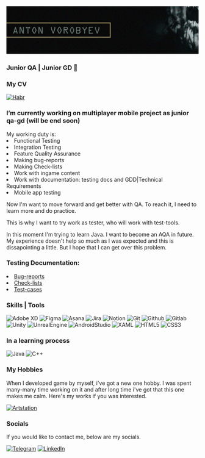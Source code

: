 <img src="https://github.com/shatcung/shatcung/blob/main/Body/Assets/Logo.png" alt="The Logo"/>

### Junior QA | Junior GD 👋

### My CV
[![Habr](https://img.shields.io/badge/-Habr-090909?style=for-the-badge&logo=Habr&logoColor=#65A3BE)](https://career.habr.com/shatcung1)

<h3>I’m currently working on multiplayer mobile project as junior qa-gd (will be end soon)</h3>
My working duty is:
 <li>Functional Testing</li>
 <li>Integration Testing</li>
 <li>Feature Quality Assurance</li>
 <li>Making bug-reports</li>
 <li>Making Check-lists</li>
 <li>Work with ingame content</li>
 <li>Work with documentation: testing docs and GDD|Technical Requirements</li>
 <li>Mobile app testing</li>
 
Now I'm want to move forward and get better with QA.
To reach it, I need to learn more and do practice.
 
This is why I want to try work as tester, who will work with test-tools.

In this moment I'm trying to learn Java. I want to become an AQA in future.
My experience doesn't help so much as I was expected and this is dissapointing a little. But I hope that I can get over this problem.

### Testing Documentation:

<li><a href="https://github.com/shatcung/shatcung/tree/main/Testing_documentation/Bug-reports">Bug-reports</a></li>
<li><a href="https://github.com/shatcung/shatcung/tree/main/Testing_documentation/Check-lists">Check-lists</a></li>
<li><a href="https://github.com/shatcung/shatcung/tree/main/Testing_documentation/Test-cases">Test-cases</a></li>


### Skills | Tools

![Adobe XD](https://img.shields.io/badge/-AdobeXD-090909?style=for-the-badge&logo=AdobeXD&logoColor=#FF61F6)
![Figma](https://img.shields.io/badge/-Figma-090909?style=for-the-badge&logo=Figma&logoColor=#F24E1E)
![Asana](https://img.shields.io/badge/-Asana-090909?style=for-the-badge&logo=Asana&logoColor=#273347)
![Jira](https://img.shields.io/badge/-Jira-090909?style=for-the-badge&logo=Jira&logoColor=#0052CC)
![Notion](https://img.shields.io/badge/-Notion-090909?style=for-the-badge&logo=Notion&logoColor=#000000)
![Git](https://img.shields.io/badge/-Git-090909?style=for-the-badge&logo=Git&logoColor=#F05032)
![Github](https://img.shields.io/badge/-Github-090909?style=for-the-badge&logo=Github&logoColor=#181717)
![Gitlab](https://img.shields.io/badge/-Gitlab-090909?style=for-the-badge&logo=Gitlab&logoColor=#FC6D26)
![Unity](https://img.shields.io/badge/-Unity-090909?style=for-the-badge&logo=Unity&logoColor=#FFFFFF)
![UnrealEngine](https://img.shields.io/badge/-UnrealEngine-090909?style=for-the-badge&logo=UnrealEngine&logoColor=#0E1128)
![AndroidStudio](https://img.shields.io/badge/-AndroidStudio-090909?style=for-the-badge&logo=AndroidStudio&logoColor=#3DDC84)
![XAML](https://img.shields.io/badge/-XAML-090909?style=for-the-badge&logo=XAML&logoColor=#0C54C2)
![HTML5](https://img.shields.io/badge/-HTML5-090909?style=for-the-badge&logo=HTML5&logoColor=#E34F26)
![CSS3](https://img.shields.io/badge/-CSS3-090909?style=for-the-badge&logo=CSS3&logoColor=#1572B6)

### In a learning process

![Java](https://img.shields.io/badge/-Java-090909?style=for-the-badge&logo=Java&logoColor=#1572B6)
![C++](https://img.shields.io/badge/-C++-090909?style=for-the-badge&logo=C++&logoColor=#1572B6)

### My Hobbies

When I developed game by myself, i've got a new one hobby. I was spent many-many time working on it and after long time i've got that this one makes me calm. Here's my works if you was interested.

[![Artstation](https://img.shields.io/badge/-Artstation-090909?style=for-the-badge&logo=Artstation&logoColor=#13AFF0)](https://www.artstation.com/shatcung)

### Socials

If you would like to contact me, below are my socials.

[![Telegram](https://img.shields.io/badge/-Telegram-090909?style=for-the-badge&logo=telegram&logoColor=27A0D9)](https://t.me/shatcung)
[![LinkedIn](https://img.shields.io/badge/-LinkedIn-090909?style=for-the-badge&logo=LinkedIn&logoColor=27A0D9)](https://linkedin.com/in/shatcung)
